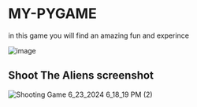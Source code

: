 # MY-PYGAME

in this game you will find an amazing fun and experince

![image](https://github.com/LazycoderAayu/my-pygame/assets/153844634/30db89ef-6419-4f81-bdad-524f1b837bc5)

## Shoot The Aliens screenshot
![Shooting Game 6_23_2024 6_18_19 PM (2)](https://github.com/LazycoderAayu/my-pygame/assets/153844634/ba40ffad-262e-410e-bb31-abd388e12e35)





